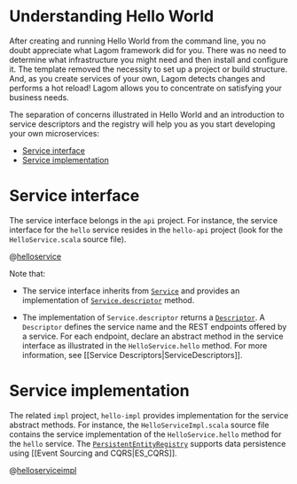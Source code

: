 # Understanding Hello World

After creating and running Hello World from the command line, you no doubt appreciate what Lagom framework did for you. There was no need to determine what infrastructure you might need and then install and configure it. The template removed the necessity to set up a project or build structure. And, as you create services of your own, Lagom detects changes and performs a hot reload! Lagom allows you to concentrate on satisfying your business needs.

The separation of concerns illustrated in Hello World and an introduction to service descriptors and the registry will help you as you start developing your own microservices:

* [Service interface](#service-interface)
* [Service implementation](#service-implementation)

# Service interface

The service interface belongs in the `api` project. For instance, the service interface for the `hello` service resides in the `hello-api` project (look for the `HelloService.scala` source file).

@[helloservice](code/GettingStarted.scala)

Note that:

* The service interface inherits from [`Service`](api/com/lightbend/lagom/scaladsl/api/Service.html) and provides an implementation of [`Service.descriptor`](api/com/lightbend/lagom/scaladsl/api/Service.html#descriptor) method.

* The implementation of `Service.descriptor` returns a [`Descriptor`](api/com/lightbend/lagom/scaladsl/api/Descriptor.html). A `Descriptor` defines the service name and the REST endpoints offered by a service. For each endpoint, declare an abstract method in the service interface as illustrated in the `HelloService.hello` method. For more information, see [[Service Descriptors|ServiceDescriptors]].

# Service implementation

The related `impl` project, `hello-impl` provides implementation for the service abstract methods. For instance, the `HelloServiceImpl.scala` source file contains the service implementation of the `HelloService.hello` method for the `hello` service. The [`PersistentEntityRegistry`](api/com/lightbend/lagom/scaladsl/persistence/PersistentEntityRegistry.html) supports data persistence using [[Event Sourcing and CQRS|ES_CQRS]].

@[helloserviceimpl](code/GettingStarted.scala)

